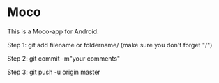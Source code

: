 # Moco
This is a Moco-app for Android.

Step 1: git add filename or foldername/ (make sure you don't forget "/")

Step 2: git commit -m"your comments"

Step 3: git push -u origin master
